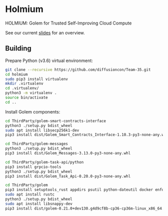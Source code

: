 # Holmium

HOLMIUM: Golem for Trusted Self-Improving Cloud Compute

See our current [slides](holmium_diff2019/holmium_diff2019.pdf) for an overview.

## Building

Prepare Python (v3.6) virtual environment:

```bash
git clone --recursive https://github.com/diffusioncon/Team-35.git
cd holmium
sudo pip3 install virtualenv
mkdir .virtualenv
cd .virtualenv/
python3 -m virtualenv .
source bin/activate
cd ..
```

Install Golem components:

```bash
cd ThirdParty/golem-smart-contracts-interface
python3 ./setup.py bdist_wheel
sudo apt install libsecp256k1-dev
pip3 install dist/Golem_Smart_Contracts_Interface-1.10.3-py3-none-any.whl
```

```bash
cd ThirdParty/golem-messages
python3 ./setup.py bdist_wheel
pip3 install dist/Golem_Messages-3.13.0-py3-none-any.whl
```

```bash
cd ThirdParty/golem-task-api/python
pip3 install grpcio-tools
python3 ./setup.py bdist_wheel
pip3 install dist/Golem_Task_Api-0.20.0-py3-none-any.whl
```

```bash
cd ThirdParty/golem
pip3 install setuptools_rust appdirs psutil python-dateutil docker enforce peewee peewee_migrate dataclasses twisted netaddr autobahn pyOpenSSL os_win pydispatcher gitpython
sudo apt install rustc
python3 ./setup.py bdist_wheel
sudo apt install libsnappy-dev
pip3 install dist/golem-0.21.0+dev130.g4d9cf8b-cp36-cp36m-linux_x86_64.whl
```

